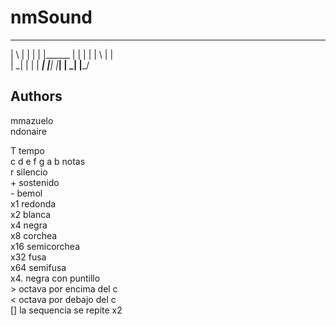 # nmSound

 __   _ _______ _______  _____  _     _ __   _ ______ 
 | \  | |  |  | |______ |     | |     | | \  | |     \
 |  \_| |  |  | ______| |_____| |_____| |  \_| |_____/
                                                      

## Authors
  mmazuelo  
  ndonaire
  
T tempo  
c d e f g a b notas  
r silencio  
\+ sostenido  
\- bemol  
x1 redonda  
x2 blanca  
x4 negra  
x8 corchea  
x16 semicorchea  
x32 fusa  
x64 semifusa  
x4. negra con puntillo  
\> octava por encima del c  
< octava por debajo del c  
[] la sequencia se repite x2

